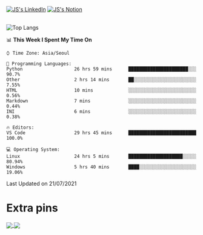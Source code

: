 
[![JS's LinkedIn](https://img.shields.io/badge/LinkedIn-blue?style=for-the-badge&logo=linkedin)](https://www.linkedin.com/in/jaeseung-lee-5a2a32139/) 
[![JS's Notion](https://img.shields.io/badge/Notion-black?style=for-the-badge&logo=notion)](https://bit.ly/93l04js) <br><br>
<!-- ![JS's GitHub stats](https://github-readme-stats-lemon-five.vercel.app/api?username=tkxkd0159&hide=contribs,prs,stars,issues&show_icons=true&theme=react&include_all_commits=true)   -->
![Top Langs](https://github-readme-stats-lemon-five.vercel.app/api/top-langs/?username=tkxkd0159&layout=compact&hide=jupyter%20notebook,scss&langs_count=10)  


<!--START_SECTION:waka-->
📊 **This Week I Spent My Time On** 

```text
⌚︎ Time Zone: Asia/Seoul

💬 Programming Languages: 
Python                   26 hrs 59 mins      ██████████████████████░░░   90.7% 
Other                    2 hrs 14 mins       ██░░░░░░░░░░░░░░░░░░░░░░░   7.55% 
HTML                     10 mins             ░░░░░░░░░░░░░░░░░░░░░░░░░   0.56% 
Markdown                 7 mins              ░░░░░░░░░░░░░░░░░░░░░░░░░   0.44% 
INI                      6 mins              ░░░░░░░░░░░░░░░░░░░░░░░░░   0.38%

🔥 Editors: 
VS Code                  29 hrs 45 mins      █████████████████████████   100.0%

💻 Operating System: 
Linux                    24 hrs 5 mins       ████████████████████░░░░░   80.94% 
Windows                  5 hrs 40 mins       ████░░░░░░░░░░░░░░░░░░░░░   19.06%

```


 Last Updated on 21/07/2021
<!--END_SECTION:waka-->

# Extra pins
<a href="https://github.com/tkxkd0159/go-chain">
  <img align="center" src="https://github-readme-stats-lemon-five.vercel.app/api/pin/?username=tkxkd0159&repo=go-chain&theme=react" />
</a>
<a href="https://github.com/tkxkd0159/dsalgo">
  <img align="center" src="https://github-readme-stats-lemon-five.vercel.app/api/pin/?username=tkxkd0159&repo=dsalgo&theme=react" />
</a>

<!---
- 🔭 I’m currently working on ...
- 🌱 I’m currently learning blockchain and distributed network
- 👯 I’m looking to collaborate on ...
- 🤔 I’m looking for help with ...
- 💬 Ask me about ...
- 📫 How to reach me: ...
- 😄 Pronouns: ...
- ⚡ Fun fact: ...
-->
